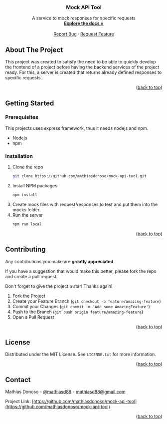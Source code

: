 <div id="top"></div>

<!-- PROJECT LOGO -->
<br />
<div align="center">
  <h3 align="center">Mock API Tool</h3>

  <p align="center">
    A service to mock responses for specific requests
    <br />
    <a href="https://github.com/mathiasdonoso/mock-api-too"><strong>Explore the docs »</strong></a>
    <br />
    <br />
    <a href="https://github.com/mathiasdonoso/mock-api-too/issues">Report Bug</a>
    ·
    <a href="https://github.com/mathiasdonoso/mock-api-too/issues">Request Feature</a>
  </p>
</div>

<!-- ABOUT THE PROJECT -->

## About The Project

This project was created to satisfy the need to be able to quickly develop the frontend of a project before having the backend services of the project ready. For this, a server is created that returns already defined responses to specific requests.

<p align="right">(<a href="#top">back to top</a>)</p>

<!-- GETTING STARTED -->

## Getting Started

### Prerequisites

This projects uses express framework, thus it needs nodejs and npm.

- Nodejs
- npm

### Installation

1. Clone the repo
   ```sh
   git clone https://github.com/mathiasdonoso/mock-api-tool.git
   ```
2. Install NPM packages
   ```sh
   npm install
   ```
3. Create mock files with request/responses to test and put them into the mocks folder.
4. Run the server
   ```sh
   npm run local
   ```

<p align="right">(<a href="#top">back to top</a>)</p>

<!-- USAGE EXAMPLES -->

<!--## Usage

// TO DO.


<p align="right">(<a href="#top">back to top</a>)</p>
-->
<!-- CONTRIBUTING -->

## Contributing

Any contributions you make are **greatly appreciated**.

If you have a suggestion that would make this better, please fork the repo and create a pull request.

Don't forget to give the project a star! Thanks again!

1. Fork the Project
2. Create your Feature Branch (`git checkout -b feature/amazing-feature`)
3. Commit your Changes (`git commit -m 'Add some AmazingFeature'`)
4. Push to the Branch (`git push origin feature/amazing-feature`)
5. Open a Pull Request

<p align="right">(<a href="#top">back to top</a>)</p>

<!-- LICENSE -->

## License

Distributed under the MIT License. See `LICENSE.txt` for more information.

<p align="right">(<a href="#top">back to top</a>)</p>

<!-- CONTACT -->

## Contact

Mathías Donoso - [@mathiasd88](https://twitter.com/mathiasd88) - mathiasd88@gmail.com

Project Link: [https://github.com/mathiasdonoso/mock-api-tool](https://github.com/mathiasdonoso/mock-api-tool)

<p align="right">(<a href="#top">back to top</a>)</p>
